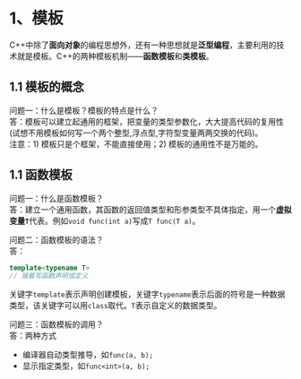 # 1、模板
C++中除了<b>面向对象</b>的编程思想外，还有一种思想就是<b>泛型编程</b>，主要利用的技术就是模板。C++的两种模板机制——<b>函数模板</b>和<b>类模板</b>。
## 1.1 模板的概念
问题一：什么是模板？模板的特点是什么？<br>
答：模板可以建立起通用的框架，把变量的类型参数化，大大提高代码的复用性(试想不用模板如何写一个两个整型,浮点型,字符型变量两两交换的代码)。<br>
注意：1) 模板只是个框架，不能直接使用；2) 模板的通用性不是万能的。<br>
## 1.1 函数模板
问题一：什么是函数模板？<br>
答：建立一个通用函数，其函数的返回值类型和形参类型不具体指定，用一个<b>虚拟变量`T`</b>代表。例如`void func(int a)`写成`T func(T a)`。

问题二：函数模板的语法？<br>
答：
```C++
template<typename T>
// 接着写函数声明或定义
```
关键字`template`表示声明创建模板，关键字`typename`表示后面的符号是一种数据类型，该关键字可以用`class`取代。`T`表示自定义的数据类型。

问题三：函数模板的调用？<br>
答：两种方式
- 编译器自动类型推导，如`func(a, b);`
- 显示指定类型，如`func<int>(a, b);`